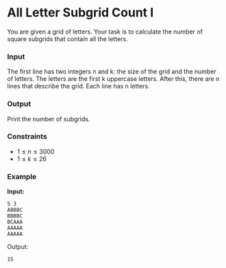 # All Letter Subgrid Count I

You are given a grid of letters. Your task is to calculate the number of square subgrids that contain all the letters.

### Input

The first line has two integers n and k: the size of the grid and the number of letters. The letters are the first k
uppercase letters.
After this, there are n lines that describe the grid. Each line has n letters.

### Output

Print the number of subgrids.

### Constraints

* $1 \le n \le 3000$
* $1 \le k \le 26$

### Example

**Input:**

```
5 3
ABBBC
BBBBC
BCAAA
AAAAA
AAAAA
```

Output:

```
15
```
